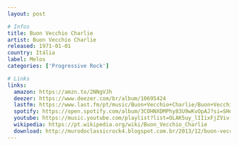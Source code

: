 ```yaml
---
layout: post

# Infos
title: Buon Vecchio Charlie
artist: Buon Vecchio Charlie
released: 1971-01-01
country: Itália
label: Melos
categories: ['Progressive Rock']

# Links
links:
  amazon: https://amzn.to/2NNgVJh
  deezer: https://www.deezer.com/br/album/10695424
  lastfm: https://www.last.fm/pt/music/Buon+Vecchio+Charlie/Buon+Vecchio+Charlie
  spotify: https://open.spotify.com/album/3COHNXDMPhy83U9wKvOpAJ?si=SHdZLSBtSCaeQDvLMHi3fQ
  youtube: https://music.youtube.com/playlist?list=OLAK5uy_lIIixFjZViv-M_DwYlmXChW-zE5OWiOd4
  wikipedia: https://pt.wikipedia.org/wiki/Buon_Vecchio_Charlie
  download: http://murodoclassicrock4.blogspot.com.br/2013/12/buon-vecchio-charlie-1972.html
---
```

